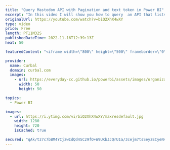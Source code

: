 ```yaml
---
title: "Query Mastodon API with Pagination and text token in Power BI"
excerpt: "In this video I will show you how to query  an API that lists all mastodon instances and users and figure out why it says Mastodon has 2bn users.  How to paginate when you know the number of pages: https://curbal.com/curbal-learning-portal/how-to-do-pagination-on-a-rest-api-in-power-query-part-1  and"
originalUrl: https://youtube.com/watch?v=biQ2XhX4wXY
type: video
price: Free
length: PT11M32S
publishedDateTime: 2022-11-16T12:39:13Z
heat: 50

featuredContent: "<iframe width=\"800\" height=\"500\" frameborder=\"0\" src=\"https://www.youtube.com/embed/biQ2XhX4wXY\" allow=\"accelerometer; autoplay; encrypted-media; gyroscope; picture-in-picture\" allowfullscreen></iframe>"

provider:
  name: Curbal
  domain: curbal.com
  images:
    - url: https://everyday-cc.github.io/powerbi/assets/images/organizations/curbal.com-50x50.jpg
      width: 50
      height: 50

topics:
  - Power BI

images:
  - url: https://i.ytimg.com/vi/biQ2XhX4wXY/maxresdefault.jpg
    width: 1280
    height: 720
    isCached: true

secured: "qAk/tz7c7bBM4YCjzwIdQd4SC29fO+W9UKbJJQrU1a/3cejm7tsSeyzECyeNvjS9Orwo/ljwV93y8/EcG+lvDB3gm6vZZ5m8zu+mRmPsg2R6QUMwhrBm6XwSCMhmkRiFofFsSKc9+WDZ1Xd/dCPotzw0fknB353Mw7ikLQJH/V81YAU7WZtr3CbRD+G3wTZrkIE1ioaj2ijg7w+enV7r1aNBle+JGiH16BnlI2fsNsp1FbpzMMN7fQDEOsPWyocUCPl5YF9zRK3jRcjG3mSC7jLhbqO4sf6hAAeLg/7mrHMxUurz23wxa2F4pW8M4PpWY8VwyUOS9JFbLRz8VM2bEyljsxcMkoLTsz/Hl34fwXXXF5AWNFrmPjUdinTLQeo0ijWheEdKBNyD3lju/eKaADUUP1VXvzNJjeZS2XbIX0g=;iYL1aL7dQ2EnjjyVHLKMfA=="
---
```


